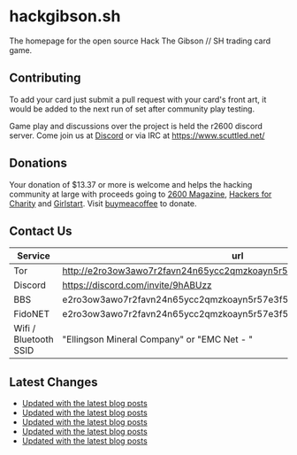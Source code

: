 # hackgibson.sh
The homepage for the open source Hack The Gibson // SH trading card game.


## Contributing

To add your card just submit a pull request with your card's front art, it would be added to the next run of set after community play testing.

Game play and discussions over the project is held the r2600 discord server. Come join us at [Discord](https://discord.com/invite/9hABUzz) or via IRC at https://www.scuttled.net/


## Donations

Your donation of $13.37 or more is welcome and helps the hacking community at large with proceeds going to [2600 Magazine](https://2600.com/), [Hackers for Charity](https://hackersforcharity.org) and [Girlstart](https://girlstart.org).  Visit [buymeacoffee](https://www.buymeacoffee.com/hackgibson.sh) to donate.


## Contact Us

Service | url
-|-
Tor | http://e2ro3ow3awo7r2favn24n65ycc2qmzkoayn5r57e3f56nvjwdcgg32ad.onion
Discord | https://discord.com/invite/9hABUzz
BBS | e2ro3ow3awo7r2favn24n65ycc2qmzkoayn5r57e3f56nvjwdcgg32ad.onion:23
FidoNET | e2ro3ow3awo7r2favn24n65ycc2qmzkoayn5r57e3f56nvjwdcgg32ad.onion:24554
Wifi / Bluetooth SSID | "Ellingson Mineral Company" or "EMC Net - <fidonet address>"

## Latest Changes
<!-- BLOG-POST-LIST:START -->
- [Updated with the latest blog posts](https://github.com/DFW2600/hackgibson.sh/commit/8348082f07ca62989f6db56f2b9e862db9176d53)
- [Updated with the latest blog posts](https://github.com/DFW2600/hackgibson.sh/commit/2c9a1d5a0960f8e91fd5933a9f8d530e11521c9c)
- [Updated with the latest blog posts](https://github.com/DFW2600/hackgibson.sh/commit/4b25fac7aa04bfe89fed6466aded7cd521eaf5d5)
- [Updated with the latest blog posts](https://github.com/DFW2600/hackgibson.sh/commit/e0faf4109b756a8d020c7c6ec3f688e4c641b4e3)
- [Updated with the latest blog posts](https://github.com/DFW2600/hackgibson.sh/commit/533f08d9cdc6509e555a6a26d6119b65264106e5)
<!-- BLOG-POST-LIST:END -->
